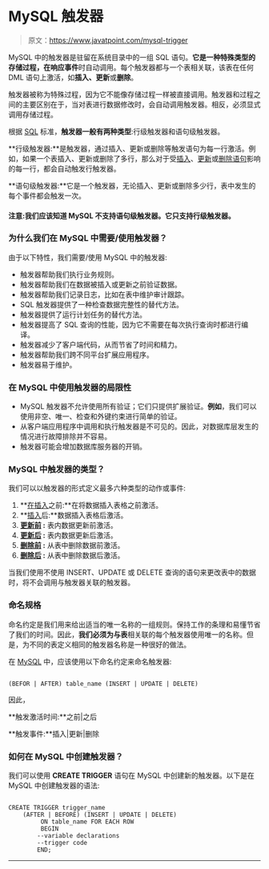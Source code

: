 # MySQL 触发器

> 原文：<https://www.javatpoint.com/mysql-trigger>

MySQL 中的触发器是驻留在系统目录中的一组 SQL 语句。**它是一种特殊类型的存储过程，在响应事件**时自动调用。每个触发器都与一个表相关联，该表在任何 DML 语句上激活，如**插入、更新**或**删除**。

触发器被称为特殊过程，因为它不能像存储过程一样被直接调用。触发器和过程之间的主要区别在于，当对表进行数据修改时，会自动调用触发器。相反，必须显式调用存储过程。

根据 [SQL](https://www.javatpoint.com/sql-tutorial) 标准，**触发器一般有两种类型**:行级触发器和语句级触发器。

**行级触发器:**是触发器，通过插入、更新或删除等触发语句为每一行激活。例如，如果一个表插入、更新或删除了多行，那么对于受[插入](https://www.javatpoint.com/mysql-insert)、[更新](https://www.javatpoint.com/mysql-update)或[删除语句](https://www.javatpoint.com/mysql-delete)影响的每一行，都会自动触发行触发器。

**语句级触发器:**它是一个触发器，无论插入、更新或删除多少行，表中发生的每个事件都会触发一次。

#### 注意:我们应该知道 MySQL 不支持语句级触发器。它只支持行级触发器。

### 为什么我们在 MySQL 中需要/使用触发器？

由于以下特性，我们需要/使用 MySQL 中的触发器:

*   触发器帮助我们执行业务规则。
*   触发器帮助我们在数据被插入或更新之前验证数据。
*   触发器帮助我们记录日志，比如在表中维护审计跟踪。
*   SQL 触发器提供了一种检查数据完整性的替代方法。
*   触发器提供了运行计划任务的替代方法。
*   触发器提高了 SQL 查询的性能，因为它不需要在每次执行查询时都进行编译。
*   触发器减少了客户端代码，从而节省了时间和精力。
*   触发器帮助我们跨不同平台扩展应用程序。
*   触发器易于维护。

### 在 MySQL 中使用触发器的局限性

*   MySQL 触发器不允许使用所有验证；它们只提供扩展验证。**例如**，我们可以使用非空、唯一、检查和外键约束进行简单的验证。
*   从客户端应用程序中调用和执行触发器是不可见的。因此，对数据库层发生的情况进行故障排除并不容易。
*   触发器可能会增加数据库服务器的开销。

### MySQL 中触发器的类型？

我们可以以触发器的形式定义最多六种类型的动作或事件:

1.  **[在插入](mysql-before-insert-trigger)之前:**在将数据插入表格之前激活。
2.  **[插入](mysql-after-insert-trigger)后:**数据插入表格后激活。
3.  **[更新前](mysql-before-update-trigger) :** 表内数据更新前激活。
4.  **[更新后](mysql-after-update-trigger) :** 表内数据更新后激活。
5.  **[删除前](mysql-before-delete-trigger) :** 从表中删除数据前激活。
6.  **[删除后](mysql-after-delete-trigger) :** 从表中删除数据后激活。

当我们使用不使用 INSERT、UPDATE 或 DELETE 查询的语句来更改表中的数据时，将不会调用与触发器关联的触发器。

### 命名规格

命名约定是我们用来给出适当的唯一名称的一组规则。保持工作的条理和易懂节省了我们的时间。因此，**我们必须为与表**相关联的每个触发器使用唯一的名称。但是，为不同的表定义相同的触发器名称是一种很好的做法。

在 [MySQL](https://www.javatpoint.com/mysql-tutorial) 中，应该使用以下命名约定来命名触发器:

```

(BEFOR | AFTER) table_name (INSERT | UPDATE | DELETE)

```

因此，

**触发激活时间:**之前|之后

**触发事件:**插入|更新|删除

### 如何在 MySQL 中创建触发器？

我们可以使用 **CREATE TRIGGER** 语句在 MySQL 中创建新的触发器。以下是在 MySQL 中创建触发器的语法:

```

CREATE TRIGGER trigger_name  
    (AFTER | BEFORE) (INSERT | UPDATE | DELETE)
         ON table_name FOR EACH ROW  
         BEGIN  
        --variable declarations  
        --trigger code  
        END;   

```

* * *